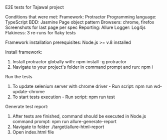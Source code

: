 E2E tests for Tajawal project

Conditions that were met:
Framework: Protractor
Programming language: TypeScript
BDD: Jasmine
Page object pattern
Browsers: chrome, firefox
Screenshots for last page per spec
Reporting: Allure
Logger: Log4js
Flakiness: 3 re-runs for flaky tests

Framework installation prerequisites:
Node.js >= v.8 installed

Install framework:
1. Install protractor globally with:
npm install -g protractor
2. Navigate to your project's folder in command prompt and run:
npm i

Run the tests
1. To update selenium server with chrome driver - Run script:
npm run wd-update-chrome
2. To start tests execution - Run script:
npm run test

Generate test report:
1. After tests are finished, command should be executed in Node.js command prompt:
npm run allure-generate-report
2. Navigate to folder ./target/allure-html-report
3. Open index.html file
